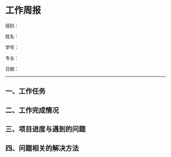 # 工作周报

组别：

姓名：

学号：

专业：

日期：

---

## 一、工作任务



## 二、工作完成情况



## 三、项目进度与遇到的问题



## 四、问题相关的解决方法

